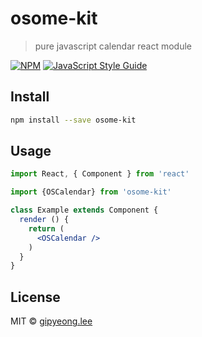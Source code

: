 # osome-kit

> pure javascript calendar react module

[![NPM](https://img.shields.io/npm/v/osome-kit.svg)](https://www.npmjs.com/package/osome-kit) [![JavaScript Style Guide](https://img.shields.io/badge/code_style-standard-brightgreen.svg)](https://standardjs.com)

## Install

```bash
npm install --save osome-kit
```

## Usage

```jsx
import React, { Component } from 'react'

import {OSCalendar} from 'osome-kit'

class Example extends Component {
  render () {
    return (
      <OSCalendar />
    )
  }
}
```

## License

MIT © [gipyeong.lee](https://github.com/gipyeong.lee)
